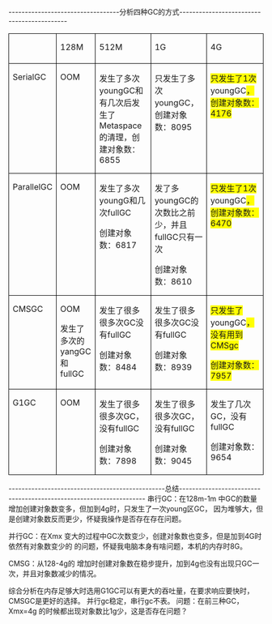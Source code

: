 ----------------------------------分析四种GC的方式-------------------------------------------

<table class="MsoTableGrid" border="1" cellspacing="0" cellpadding="0" style="border-collapse:collapse;border:none">
 <tbody><tr style="height:44.5pt">
  <td width="78" valign="top" style="width:58.25pt;border:solid windowtext 1.0pt;
  padding:0in 5.4pt 0in 5.4pt;height:44.5pt">
  <p class="MsoNormal">&nbsp;</p>
  </td>
  <td width="66" valign="top" style="width:49.5pt;border:solid windowtext 1.0pt;
  border-left:none;padding:0in 5.4pt 0in 5.4pt;height:44.5pt">
  <p class="MsoNormal">128M</p>
  </td>
  <td width="138" valign="top" style="width:103.5pt;border:solid windowtext 1.0pt;
  border-left:none;padding:0in 5.4pt 0in 5.4pt;height:44.5pt">
  <p class="MsoNormal">512M</p>
  </td>
  <td width="132" valign="top" style="width:99.0pt;border:solid windowtext 1.0pt;
  border-left:none;padding:0in 5.4pt 0in 5.4pt;height:44.5pt">
  <p class="MsoNormal">1G</p>
  </td>
  <td width="139" valign="top" style="width:104.55pt;border:solid windowtext 1.0pt;
  border-left:none;padding:0in 5.4pt 0in 5.4pt;height:44.5pt">
  <p class="MsoNormal">4G</p>
  </td>
 </tr>
 <tr style="height:51.25pt">
  <td width="78" valign="top" style="width:58.25pt;border:solid windowtext 1.0pt;
  border-top:none;padding:0in 5.4pt 0in 5.4pt;height:51.25pt">
  <p class="MsoNormal">SerialGC</p>
  </td>
  <td width="66" valign="top" style="width:49.5pt;border-top:none;border-left:none;
  border-bottom:solid windowtext 1.0pt;border-right:solid windowtext 1.0pt;
  padding:0in 5.4pt 0in 5.4pt;height:51.25pt">
  <p class="MsoNormal">OOM</p>
  </td>
  <td width="138" valign="top" style="width:103.5pt;border-top:none;border-left:
  none;border-bottom:solid windowtext 1.0pt;border-right:solid windowtext 1.0pt;
  padding:0in 5.4pt 0in 5.4pt;height:51.25pt">
  <p class="MsoNormal"><span lang="ZH-CN">发生了多次</span>youngGC<span lang="ZH-CN">和有几次后发生了</span>Metaspace<span lang="ZH-CN">的清理，创建对象数：</span>6855</p>
  </td>
  <td width="132" valign="top" style="width:99.0pt;border-top:none;border-left:
  none;border-bottom:solid windowtext 1.0pt;border-right:solid windowtext 1.0pt;
  padding:0in 5.4pt 0in 5.4pt;height:51.25pt">
  <p class="MsoNormal"><span lang="ZH-CN">只发生了多次</span>youngGC<span lang="ZH-CN">，创建对象数：</span>8095</p>
  </td>
  <td width="139" valign="top" style="width:104.55pt;border-top:none;border-left:
  none;border-bottom:solid windowtext 1.0pt;border-right:solid windowtext 1.0pt;
  padding:0in 5.4pt 0in 5.4pt;height:51.25pt">
  <p class="MsoNormal"><span lang="ZH-CN" style="background:yellow">只发生了</span><span style="background:yellow">1<span lang="ZH-CN">次</span></span>youngGC<span lang="ZH-CN" style="background:yellow">，创建对象数：</span><span style="background:
  yellow">4176</span></p>
  </td>
 </tr>
 <tr style="height:58.0pt">
  <td width="78" valign="top" style="width:58.25pt;border:solid windowtext 1.0pt;
  border-top:none;padding:0in 5.4pt 0in 5.4pt;height:58.0pt">
  <p class="MsoNormal">ParallelGC</p>
  </td>
  <td width="66" valign="top" style="width:49.5pt;border-top:none;border-left:none;
  border-bottom:solid windowtext 1.0pt;border-right:solid windowtext 1.0pt;
  padding:0in 5.4pt 0in 5.4pt;height:58.0pt">
  <p class="MsoNormal">OOM</p>
  </td>
  <td width="138" valign="top" style="width:103.5pt;border-top:none;border-left:
  none;border-bottom:solid windowtext 1.0pt;border-right:solid windowtext 1.0pt;
  padding:0in 5.4pt 0in 5.4pt;height:58.0pt">
  <p class="MsoNormal"><span lang="ZH-CN">发生了多次</span>youngG<span lang="ZH-CN">和几次</span>fullGC</p>
  <p class="MsoNormal"><span lang="ZH-CN">创建对象数：</span>6817</p>
  </td>
  <td width="132" valign="top" style="width:99.0pt;border-top:none;border-left:
  none;border-bottom:solid windowtext 1.0pt;border-right:solid windowtext 1.0pt;
  padding:0in 5.4pt 0in 5.4pt;height:58.0pt">
  <p class="MsoNormal"><span lang="ZH-CN">发了多</span>youngGC<span lang="ZH-CN">的次数比之前少，并且</span>fullGC<span lang="ZH-CN">只有一次</span></p>
  <p class="MsoNormal"><span lang="ZH-CN">创建对象数：</span>8610</p>
  </td>
  <td width="139" valign="top" style="width:104.55pt;border-top:none;border-left:
  none;border-bottom:solid windowtext 1.0pt;border-right:solid windowtext 1.0pt;
  padding:0in 5.4pt 0in 5.4pt;height:58.0pt">
  <p class="MsoNormal"><span lang="ZH-CN" style="background:yellow">只发生了</span><span style="background:yellow">1<span lang="ZH-CN">次</span></span>youngGC<span lang="ZH-CN" style="background:yellow">，创建对象数：</span><span style="background:
  yellow">6470</span></p>
  </td>
 </tr>
 <tr style="height:49.0pt">
  <td width="78" valign="top" style="width:58.25pt;border:solid windowtext 1.0pt;
  border-top:none;padding:0in 5.4pt 0in 5.4pt;height:49.0pt">
  <p class="MsoNormal">CMSGC</p>
  </td>
  <td width="66" valign="top" style="width:49.5pt;border-top:none;border-left:none;
  border-bottom:solid windowtext 1.0pt;border-right:solid windowtext 1.0pt;
  padding:0in 5.4pt 0in 5.4pt;height:49.0pt">
  <p class="MsoNormal">OOM</p>
  <p class="MsoNormal"><span lang="ZH-CN">发生了多次的</span>yangGC<span lang="ZH-CN">和</span>fullGC</p>
  </td>
  <td width="138" valign="top" style="width:103.5pt;border-top:none;border-left:
  none;border-bottom:solid windowtext 1.0pt;border-right:solid windowtext 1.0pt;
  padding:0in 5.4pt 0in 5.4pt;height:49.0pt">
  <p class="MsoNormal"><span lang="ZH-CN">发生了很多很多次</span>GC<span lang="ZH-CN">没有</span>fullGC</p>
  <p class="MsoNormal"><span lang="ZH-CN">创建对象数：</span>8484</p>
  </td>
  <td width="132" valign="top" style="width:99.0pt;border-top:none;border-left:
  none;border-bottom:solid windowtext 1.0pt;border-right:solid windowtext 1.0pt;
  padding:0in 5.4pt 0in 5.4pt;height:49.0pt">
  <p class="MsoNormal"><span lang="ZH-CN">发生了很多很多次</span>GC<span lang="ZH-CN">没有</span>fullGC</p>
  <p class="MsoNormal"><span lang="ZH-CN">创建对象数：</span>8939</p>
  </td>
  <td width="139" valign="top" style="width:104.55pt;border-top:none;border-left:
  none;border-bottom:solid windowtext 1.0pt;border-right:solid windowtext 1.0pt;
  padding:0in 5.4pt 0in 5.4pt;height:49.0pt">
  <p class="MsoNormal"><span lang="ZH-CN" style="background:yellow">只发生了</span>youngGC<span lang="ZH-CN" style="background:yellow">，没有用到</span><span style="background:
  yellow">CMSgc</span></p>
  <p class="MsoNormal"><span lang="ZH-CN" style="background:yellow">创建对象数：</span><span style="background:yellow">7957</span></p>
  </td>
 </tr>
 <tr style="height:70.15pt">
  <td width="78" valign="top" style="width:58.25pt;border:solid windowtext 1.0pt;
  border-top:none;padding:0in 5.4pt 0in 5.4pt;height:70.15pt">
  <p class="MsoNormal">G1GC</p>
  </td>
  <td width="66" valign="top" style="width:49.5pt;border-top:none;border-left:none;
  border-bottom:solid windowtext 1.0pt;border-right:solid windowtext 1.0pt;
  padding:0in 5.4pt 0in 5.4pt;height:70.15pt">
  <p class="MsoNormal">OOM</p>
  </td>
  <td width="138" valign="top" style="width:103.5pt;border-top:none;border-left:
  none;border-bottom:solid windowtext 1.0pt;border-right:solid windowtext 1.0pt;
  padding:0in 5.4pt 0in 5.4pt;height:70.15pt">
  <p class="MsoNormal"><span lang="ZH-CN">发生了很多很多次</span>GC<span lang="ZH-CN">，没有</span>fullGC</p>
  <p class="MsoNormal"><span lang="ZH-CN">创建对象数：</span>7898</p>
  </td>
  <td width="132" valign="top" style="width:99.0pt;border-top:none;border-left:
  none;border-bottom:solid windowtext 1.0pt;border-right:solid windowtext 1.0pt;
  padding:0in 5.4pt 0in 5.4pt;height:70.15pt">
  <p class="MsoNormal"><span lang="ZH-CN">发生了很多很多次</span>GC<span lang="ZH-CN">，没有</span>fullGC</p>
  <p class="MsoNormal"><span lang="ZH-CN">创建对象数：</span>9045</p>
  </td>
  <td width="139" valign="top" style="width:104.55pt;border-top:none;border-left:
  none;border-bottom:solid windowtext 1.0pt;border-right:solid windowtext 1.0pt;
  padding:0in 5.4pt 0in 5.4pt;height:70.15pt">
  <p class="MsoNormal"><span lang="ZH-CN">发生了几次</span>GC<span lang="ZH-CN">，没有</span>fullGC</p>
  <p class="MsoNormal"><span lang="ZH-CN">创建对象数：</span>9654</p>
  </td>
 </tr>
</tbody></table>

------------------------------------------------总结-------------------------------------------------------------------
串行GC：在128m-1m 中GC的数量增加创建对象数变多，但加到4g时，只发生了一次young区GC，
因为堆够大，但是创建对象数反而更少，怀疑我操作是否存在存在问题。

并行GC：在Xmx 变大的过程中GC次数变少，创建对象数也变多，但是加到4G时依然有对象数变少的
的问题，怀疑我电脑本身有啥问题，本机的内存时8G。

CMSG：从128-4g的 增加时创建对象数在稳步提升，加到4g也没有出现只GC一次，并且对象数减少的情况。

综合分析在内存足够大时选用G1GC可以有更大的吞吐量，在要求响应要快时，CMSGC是更好的选择。
并行gc稳定，串行gc不表。
问题：在前三种GC，Xmx=4g 的时候都出现对象数比1g少，这是否存在问题？